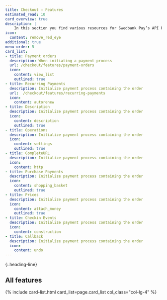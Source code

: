 ```yaml
---
title: Checkout – Features
estimated_read: 10
card_overview: true
description: |
    In this section you find various resources for Swedbank Pay’s API Platform.
icon:
  content: remove_red_eye
additional: true
menu-order: 5
card_list: 
- title: Payment orders
  description: When initiating a payment process
  url: /checkout/features/payment-orders
  icon:
    content: view_list
    outlined: true
- title: Recurring Payments
  description: Initialize payment process containing the order
  url:  /checkout/features/recurring-payments
  icon:
    content: autorenew
- title: Description
  description: Initialize payment process containing the order
  icon:
    content: description
    outlined: true
- title: Operations
  description: Initialize payment process containing the order
  icon:
    content: settings
    outlined: true
- title: CompleteURL
  description: Initialize payment process containing the order
  icon:
    content: http
- title: Purchase Payments
  description: Initialize payment process containing the order
  icon:
    content: shopping_basket
    outlined: true
- title: Prices
  description: Initialize payment process containing the order
  icon:
    content: attach_money
    outlined: true
- title: Checkin Events
  description: Initialize payment process containing the order
  icon:
    content: construction
- title: Callback
  description: Initialize payment process containing the order
  icon:
    content: undo
---
```


{:.heading-line}
## All features

{% include card-list.html card_list=page.card_list
    col_class="col-lg-4"
%}
